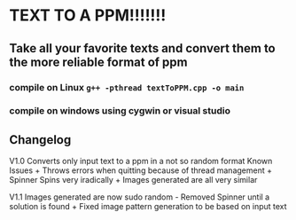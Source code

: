 # TEXT TO A PPM!!!!!!!

## Take all your favorite texts and convert them to the more reliable format of ppm

### compile on Linux `g++ -pthread textToPPM.cpp -o main`
### compile on windows using cygwin or visual studio

## Changelog
V1.0 Converts only input text to a ppm in a not so random format
	Known Issues
	+ Throws errors when quitting because of thread management
	+ Spinner Spins very iradically
	+ Images generated are all very similar

V1.1 Images generated are now sudo random
	- Removed Spinner until a solution is found
	+ Fixed image pattern generation to be based on input text